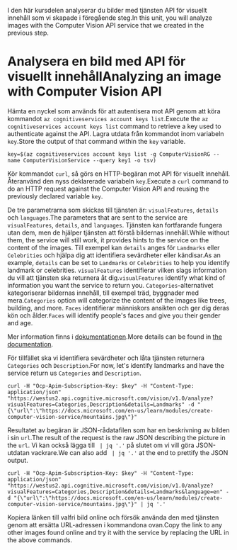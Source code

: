 <span data-ttu-id="2c65a-101">I den här kursdelen analyserar du bilder med tjänsten API för visuellt innehåll som vi skapade i föregående steg.</span><span class="sxs-lookup"><span data-stu-id="2c65a-101">In this unit, you will analyze images with the Computer Vision API service that we created in the previous step.</span></span>

# <a name="analyzing-an-image-with-computer-vision-api"></a><span data-ttu-id="2c65a-102">Analysera en bild med API för visuellt innehåll</span><span class="sxs-lookup"><span data-stu-id="2c65a-102">Analyzing an image with Computer Vision API</span></span>

<span data-ttu-id="2c65a-103">Hämta en nyckel som används för att autentisera mot API genom att köra kommandot `az cognitiveservices account keys list`.</span><span class="sxs-lookup"><span data-stu-id="2c65a-103">Execute the `az cognitiveservices account keys list` command to retrieve a key used to authenticate against the API.</span></span> <span data-ttu-id="2c65a-104">Lagra utdata från kommandot inom variabeln `key`.</span><span class="sxs-lookup"><span data-stu-id="2c65a-104">Store the output of that command within the `key` variable.</span></span>

```azurecli
key=$(az cognitiveservices account keys list -g ComputerVisionRG --name ComputerVisionService --query key1 -o tsv)
```

<span data-ttu-id="2c65a-105">Kör kommandot `curl`, så görs en HTTP-begäran mot API för visuellt innehåll. Återanvänd den nyss deklarerade variabeln `key`.</span><span class="sxs-lookup"><span data-stu-id="2c65a-105">Execute a `curl` command to do an HTTP request against the Computer Vision API and reusing the previously declared variable `key`.</span></span>

<span data-ttu-id="2c65a-106">De tre parametrarna som skickas till tjänsten är: `visualFeatures`, `details` och `languages`.</span><span class="sxs-lookup"><span data-stu-id="2c65a-106">The parameters that are sent to the service are `visualFeatures`, `details`, and `languages`.</span></span> <span data-ttu-id="2c65a-107">Tjänsten kan fortfarande fungera utan dem, men de hjälper tjänsten att förstå bildernas innehåll.</span><span class="sxs-lookup"><span data-stu-id="2c65a-107">While without them, the service will still work, it provides hints to the service on the content of the images.</span></span> <span data-ttu-id="2c65a-108">Till exempel kan `details` anges för `Landmarks` eller `Celebrities` och hjälpa dig att identifiera sevärdheter eller kändisar.</span><span class="sxs-lookup"><span data-stu-id="2c65a-108">As an example, `details` can be set to `Landmarks` or `Celebrities` to help you identify landmark or celebrities.</span></span> <span data-ttu-id="2c65a-109">`visualFeatures` identifierar vilken slags information du vill att tjänsten ska returnera åt dig.</span><span class="sxs-lookup"><span data-stu-id="2c65a-109">`visualFeatures` identify what kind of information you want the service to return you.</span></span> <span data-ttu-id="2c65a-110">`Categories`-alternativet kategoriserar bildernas innehåll, till exempel träd, byggnader med mera.</span><span class="sxs-lookup"><span data-stu-id="2c65a-110">`Categories` option will categorize the content of the images like trees, building, and more.</span></span> <span data-ttu-id="2c65a-111">`Faces` identifierar människors ansikten och ger dig deras kön och ålder.</span><span class="sxs-lookup"><span data-stu-id="2c65a-111">`Faces` will identify people's faces and give you their gender and age.</span></span>

<span data-ttu-id="2c65a-112">Mer information finns i [dokumentationen](https://westus.dev.cognitive.microsoft.com/docs/services/56f91f2d778daf23d8ec6739/operations/56f91f2e778daf14a499e1fa).</span><span class="sxs-lookup"><span data-stu-id="2c65a-112">More details can be found in [the documentation](https://westus.dev.cognitive.microsoft.com/docs/services/56f91f2d778daf23d8ec6739/operations/56f91f2e778daf14a499e1fa).</span></span>

<span data-ttu-id="2c65a-113">För tillfället ska vi identifiera sevärdheter och låta tjänsten returnera `Categories` och `Description`.</span><span class="sxs-lookup"><span data-stu-id="2c65a-113">For now, let's identify landmarks and have the service return us `Categories` and `Description`.</span></span>

```azurecli
curl -H "Ocp-Apim-Subscription-Key: $key" -H "Content-Type: application/json" "https://westus2.api.cognitive.microsoft.com/vision/v1.0/analyze?visualFeatures=Categories,Description&details=Landmarks" -d "{\"url\":\"https://docs.microsoft.com/en-us/learn/modules/create-computer-vision-service/mountains.jpg\"}"
```

<span data-ttu-id="2c65a-114">Resultatet av begäran är JSON-rådatafilen som har en beskrivning av bilden i sin `url`.</span><span class="sxs-lookup"><span data-stu-id="2c65a-114">The result of the request is the raw JSON describing the picture in the `url`.</span></span> <span data-ttu-id="2c65a-115">Vi kan också lägga till ` | jq '.'` på slutet om vi vill göra JSON-utdatan vackrare.</span><span class="sxs-lookup"><span data-stu-id="2c65a-115">We can also add ` | jq '.'` at the end to prettify the JSON output.</span></span>

```azurecli
curl -H "Ocp-Apim-Subscription-Key: $key" -H "Content-Type: application/json" "https://westus2.api.cognitive.microsoft.com/vision/v1.0/analyze?visualFeatures=Categories,Description&details=Landmarks&language=en" -d "{\"url\":\"https://docs.microsoft.com/en-us/learn/modules/create-computer-vision-service/mountains.jpg\"}" | jq '.'
```

<span data-ttu-id="2c65a-116">Kopiera länken till valfri bild online och försök använda den med tjänsten genom att ersätta URL-adressen i kommandona ovan.</span><span class="sxs-lookup"><span data-stu-id="2c65a-116">Copy the link to any other images found online and try it with the service by replacing the URL in the above commands.</span></span>
